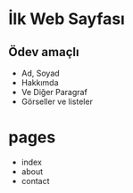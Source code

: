 # İlk Web Sayfası
## Ödev amaçlı

- Ad, Soyad
- Hakkımda 
- Ve Diğer Paragraf
- Görseller ve listeler

# pages
- index
- about
- contact